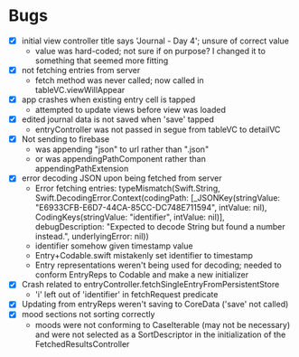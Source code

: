 #  Bugs

- [x] initial view controller title says 'Journal - Day 4'; unsure of correct value
    - value was hard-coded; not sure if on purpose? I changed it to something that seemed more fitting
- [x] not fetching entries from server
    - fetch method was never called; now called in tableVC.viewWillAppear
- [x] app crashes when existing entry cell is tapped
    - attempted to update views before view was loaded
- [x] edited journal data is not saved when 'save' tapped
    - entryController was not passed in segue from tableVC to detailVC
- [x] Not sending to firebase
    - was appending "json" to url rather than ".json"
    - or was appendingPathComponent rather than appendingPathExtension
- [x] error decoding JSON upon being fetched from server 
    -  Error fetching entries: typeMismatch(Swift.String, Swift.DecodingError.Context(codingPath: [_JSONKey(stringValue: "E6933CFB-E6D7-44CA-85CC-DC748E711594", intValue: nil), CodingKeys(stringValue: "identifier", intValue: nil)], debugDescription: "Expected to decode String but found a number instead.", underlyingError: nil))
    - identifier somehow given timestamp value
    - Entry+Codable.swift mistakenly set identifier to timestamp
    - Entry representations weren't being used for decoding; needed to conform EntryReps to Codable and make a new initializer
- [x] Crash related to entryController.fetchSingleEntryFromPersistentStore
    - 'i' left out of 'identifier' in fetchRequest predicate 
- [x] Updating from entryReps weren't saving to CoreData ('save' not called)
- [x] mood sections not sorting correctly
    - moods were not conforming to CaseIterable (may not be necessary) and were not selected as a SortDescriptor in the initialization of the FetchedResultsController
